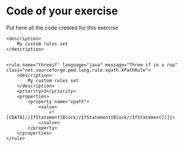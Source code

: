 # Code of your exercise

Put here all the code created for this exercise

<?xml version="1.0"?>

<ruleset name="myruleset" xmlns="http://pmd.sourceforge.net/ruleset/2.0.0"
    xmlns:xsi="http://www.w3.org/2001/XMLSchema-instance"
    xsi:schemaLocation="http://pmd.sourceforge.net/ruleset/2.0.0 https://pmd.sourceforge.io/ruleset_2_0_0.xsd">

    <description>
        My custom rules set
    </description>


    <rule name="threeif" language="java" message="Three if in a row" class="net.sourceforge.pmd.lang.rule.xpath.XPathRule">
        <description>
            My custom rules set
        </description>
        <priority>3</priority>
        <properties>
            <property name="xpath">
                <value>
                    <![CDATA[//IfStatement[Block//IfStatement[Block//IfStatement]]]]>
                </value>
            </property>
        </properties>
    </rule>

</ruleset>
